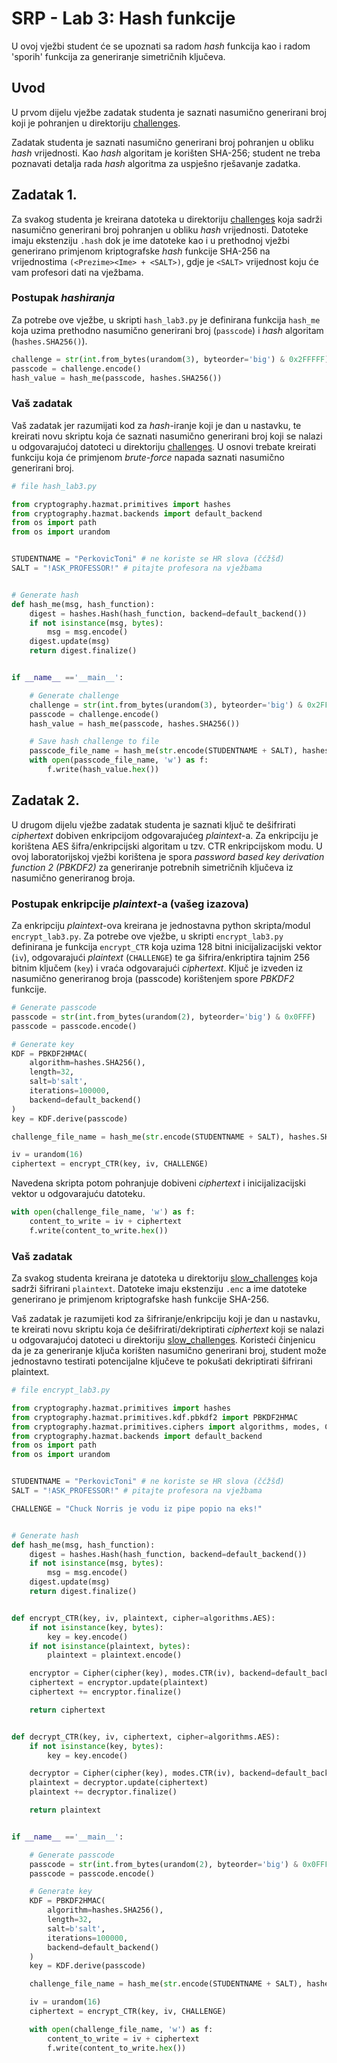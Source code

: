 # SRP - Lab 3: Hash funkcije

U ovoj vježbi student će se upoznati sa radom *hash* funkcija kao i radom 'sporih' funkcija za generiranje simetričnih ključeva.

## Uvod

U prvom dijelu vježbe zadatak studenta je saznati nasumično generirani broj koji je pohranjen u direktoriju [challenges](challenges).

Zadatak studenta je saznati nasumično generirani broj pohranjen u obliku *hash* vrijednosti. Kao *hash* algoritam je korišten SHA-256; student ne treba poznavati detalja rada *hash* algoritma za uspješno rješavanje zadatka.

## Zadatak 1.

Za svakog studenta je kreirana datoteka u direktoriju [challenges](challenges) koja sadrži nasumično generirani broj pohranjen u obliku *hash* vrijednosti. Datoteke imaju ekstenziju `.hash` dok je ime datoteke kao i u prethodnoj vježbi generirano primjenom kriptografske *hash* funkcije SHA-256 na vrijednostima `(<Prezime><Ime> + <SALT>)`, gdje je `<SALT>` vrijednost koju će vam profesori dati na vježbama.

### Postupak *hashiranja*

Za potrebe ove vježbe, u skripti `hash_lab3.py` je definirana funkcija `hash_me` koja uzima prethodno nasumično generirani broj (`passcode`) i *hash* algoritam (`hashes.SHA256()`).

```python
challenge = str(int.from_bytes(urandom(3), byteorder='big') & 0x2FFFFF)
passcode = challenge.encode()
hash_value = hash_me(passcode, hashes.SHA256())
```

### Vaš zadatak

Vaš zadatak jer razumijati kod za *hash*-iranje koji je dan u nastavku, te kreirati novu skriptu koja će saznati nasumično generirani broj koji se nalazi u odgovarajućoj datoteci u direktoriju [challenges](challenges). U osnovi trebate kreirati funkciju koja će primjenom *brute-force* napada saznati nasumično generirani broj.

```python
# file hash_lab3.py

from cryptography.hazmat.primitives import hashes
from cryptography.hazmat.backends import default_backend
from os import path
from os import urandom


STUDENTNAME = "PerkovicToni" # ne koriste se HR slova (čćžšđ)
SALT = "!ASK_PROFESSOR!" # pitajte profesora na vježbama


# Generate hash
def hash_me(msg, hash_function):
    digest = hashes.Hash(hash_function, backend=default_backend())
    if not isinstance(msg, bytes):
        msg = msg.encode()
    digest.update(msg)
    return digest.finalize()


if __name__ =='__main__':

    # Generate challenge
    challenge = str(int.from_bytes(urandom(3), byteorder='big') & 0x2FFFFF)
    passcode = challenge.encode()
    hash_value = hash_me(passcode, hashes.SHA256())

    # Save hash challenge to file
    passcode_file_name = hash_me(str.encode(STUDENTNAME + SALT), hashes.SHA256()).hex() + '.hash'
    with open(passcode_file_name, 'w') as f:
        f.write(hash_value.hex())
```

## Zadatak 2.

U drugom dijelu vježbe zadatak studenta je saznati ključ te dešifrirati *ciphertext* dobiven enkripcijom odgovarajućeg *plaintext*-a. Za enkripciju je korištena AES šifra/enkripcijski algoritam u tzv. CTR enkripcijskom modu. U ovoj laboratorijskoj vježbi korištena je spora *password based key derivation function 2 (PBKDF2)* za generiranje potrebnih simetričnih ključeva iz nasumično generiranog broja.

### Postupak enkripcije *plaintext*-a (vašeg izazova)

Za enkripciju *plaintext*-ova kreirana je jednostavna python skripta/modul `encrypt_lab3.py`. Za potrebe ove vježbe, u skripti `encrypt_lab3.py` definirana je funkcija `encrypt_CTR` koja uzima 128 bitni inicijalizacijski vektor (`iv`), odgovarajući *plaintext* (`CHALLENGE`) te ga šifrira/enkriptira tajnim 256 bitnim ključem (`key`) i vraća odgovarajući *ciphertext*. Ključ je izveden iz nasumično generiranog broja (passcode) korištenjem spore *PBKDF2* funkcije.

```python
# Generate passcode
passcode = str(int.from_bytes(urandom(2), byteorder='big') & 0x0FFF)
passcode = passcode.encode()

# Generate key
KDF = PBKDF2HMAC(
    algorithm=hashes.SHA256(),
    length=32,
    salt=b'salt',
    iterations=100000,
    backend=default_backend()
)
key = KDF.derive(passcode)

challenge_file_name = hash_me(str.encode(STUDENTNAME + SALT), hashes.SHA256()).hex() + '.enc'

iv = urandom(16)
ciphertext = encrypt_CTR(key, iv, CHALLENGE)
```

Navedena skripta potom pohranjuje dobiveni *ciphertext* i inicijalizacijski vektor u odgovarajuću datoteku.

```python
with open(challenge_file_name, 'w') as f:
    content_to_write = iv + ciphertext
    f.write(content_to_write.hex())
```


### Vaš zadatak

Za svakog studenta kreirana je datoteka u direktoriju [slow_challenges](slow_challenges) koja sadrži šifrirani `plaintext`. Datoteke imaju ekstenziju `.enc` a ime datoteke generirano je primjenom kriptografske hash funkcije SHA-256.

Vaš zadatak je razumijeti kod za šifriranje/enkripciju koji je dan u nastavku, te kreirati novu skriptu koja će dešifrirati/dekriptirati *ciphertext* koji se nalazi u odgovarajućoj datoteci u direktoriju [slow_challenges](slow_challenges). Koristeći činjenicu da je za generiranje ključa korišten nasumično generirani broj, student može jednostavno testirati potencijalne ključeve te pokušati dekriptirati šifrirani plaintext.

```python
# file encrypt_lab3.py

from cryptography.hazmat.primitives import hashes
from cryptography.hazmat.primitives.kdf.pbkdf2 import PBKDF2HMAC
from cryptography.hazmat.primitives.ciphers import algorithms, modes, Cipher
from cryptography.hazmat.backends import default_backend
from os import path
from os import urandom


STUDENTNAME = "PerkovicToni" # ne koriste se HR slova (čćžšđ)
SALT = "!ASK_PROFESSOR!" # pitajte profesora na vježbama

CHALLENGE = "Chuck Norris je vodu iz pipe popio na eks!"


# Generate hash
def hash_me(msg, hash_function):
    digest = hashes.Hash(hash_function, backend=default_backend())
    if not isinstance(msg, bytes):
        msg = msg.encode()
    digest.update(msg)
    return digest.finalize()


def encrypt_CTR(key, iv, plaintext, cipher=algorithms.AES):
    if not isinstance(key, bytes):
        key = key.encode()
    if not isinstance(plaintext, bytes):
        plaintext = plaintext.encode()

    encryptor = Cipher(cipher(key), modes.CTR(iv), backend=default_backend()).encryptor()
    ciphertext = encryptor.update(plaintext)
    ciphertext += encryptor.finalize()

    return ciphertext


def decrypt_CTR(key, iv, ciphertext, cipher=algorithms.AES):
    if not isinstance(key, bytes):
        key = key.encode()

    decryptor = Cipher(cipher(key), modes.CTR(iv), backend=default_backend()).decryptor()
    plaintext = decryptor.update(ciphertext)
    plaintext += decryptor.finalize()

    return plaintext


if __name__ =='__main__':

    # Generate passcode
    passcode = str(int.from_bytes(urandom(2), byteorder='big') & 0x0FFF)
    passcode = passcode.encode()

    # Generate key
    KDF = PBKDF2HMAC(
        algorithm=hashes.SHA256(),
        length=32,
        salt=b'salt',
        iterations=100000,
        backend=default_backend()
    )
    key = KDF.derive(passcode)

    challenge_file_name = hash_me(str.encode(STUDENTNAME + SALT), hashes.SHA256()).hex() + '.enc'

    iv = urandom(16)
    ciphertext = encrypt_CTR(key, iv, CHALLENGE)

    with open(challenge_file_name, 'w') as f:
        content_to_write = iv + ciphertext
        f.write(content_to_write.hex())

```
